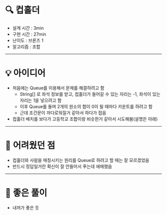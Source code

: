# 🔍 컵홀더
- 설계 시간 : 3min
- 구현 시간 : 27min
- 난이도 : 브론즈 1
- 알고리즘 : 조합

---

# 💡 아이디어

- 처음에는 Queue를 이용해서 문제를 해결하려고 함
  - String[] 로 좌석 정보를 받고, 컵홀더가 들어갈 수 있는 자리는 -1, 좌석이 있는 자리는 1을 넣으려고 함
  - 이후 Queue를 돌며 2개의 원소의 합이 0이 될 때마다 카운트를 하려고 함
  - 근데 조건문이 까다로워질거 같아서 하다가 접음
- 컵홀더 배치를 보다가 고등학교 조합이랑 비슷한거 같아서 시도해봄(설명은 아래)

---

# 🧠 어려웠던 점

- 컵홀더와 사람을 매칭시키는 원리를 Queue로 하려고 할 때는 잘 모르겠었음
- 반드시 정답일거란 확신이 잘 안들어서 푸는데 애매했음

---

# 🧐 좋은 풀이

- 내꺼가 좋은 듯
